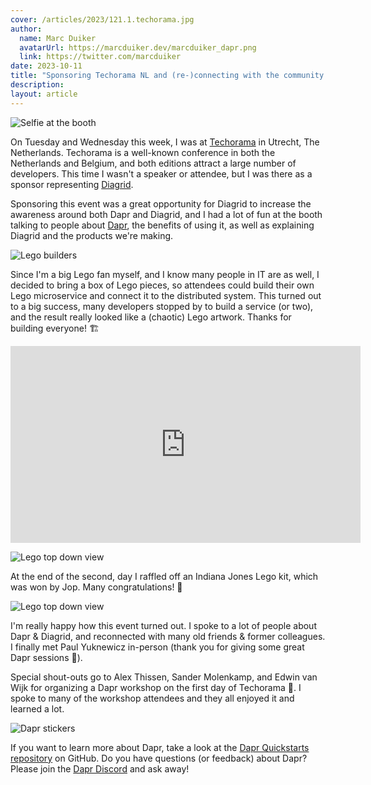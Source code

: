 ```yaml
---
cover: /articles/2023/121.1.techorama.jpg
author:
  name: Marc Duiker
  avatarUrl: https://marcduiker.dev/marcduiker_dapr.png
  link: https://twitter.com/marcduiker
date: 2023-10-11
title: "Sponsoring Techorama NL and (re-)connecting with the community ❤️"
description:
layout: article
---
```


![Selfie at the booth](/articles/2023/121.1.techorama.jpg)

On Tuesday and Wednesday this week, I was at [Techorama](https://techorama.nl/) in Utrecht, The Netherlands. Techorama is a well-known conference in both the Netherlands and Belgium, and both editions attract a large number of developers. This time I wasn't a speaker or attendee, but I was there as a sponsor representing [Diagrid](https://diagrid.io).

Sponsoring this event was a great opportunity for Diagrid to increase the awareness around both Dapr and Diagrid, and I had a lot of fun at the booth talking to people about [Dapr](https://dapr.io), the benefits of using it, as well as explaining Diagrid and the products we're making.

![Lego builders](/articles/2023/121.2.builders.jpg)

Since I'm a big Lego fan myself, and I know many people in IT are as well, I decided to bring a box of Lego pieces, so attendees could build their own Lego microservice and connect it to the distributed system. This turned out to a big success, many developers stopped by to build a service (or two), and the result really looked like a (chaotic) Lego artwork. Thanks for building everyone! 🏗️

<iframe width="560" height="315" src="https://www.youtube.com/embed/0fYHfPnEAyU" frameborder="0" allow="autoplay; encrypted-media" allowfullscreen></iframe>

![Lego top down view](/articles/2023/121.3.lego.jpg)

At the end of the second, day I raffled off an Indiana Jones Lego kit, which was won by Jop. Many congratulations! 🎉

![Lego top down view](/articles/2023/121.4.winner.jpg)

I'm really happy how this event turned out. I spoke to a lot of people about Dapr & Diagrid, and reconnected with many old friends & former colleagues. I finally met Paul Yuknewicz in-person (thank you for giving some great Dapr sessions 💪).

Special shout-outs go to Alex Thissen, Sander Molenkamp, and Edwin van Wijk for organizing a Dapr workshop on the first day of Techorama 👏. I spoke to many of the workshop attendees and they all enjoyed it and learned a lot.

![Dapr stickers](/articles/2023/121.5.stickers.jpg)

If you want to learn more about Dapr, take a look at the [Dapr Quickstarts repository](https://github.com/dapr/quickstarts) on GitHub. Do you have questions (or feedback) about Dapr? Please join the [Dapr Discord](https://bit.ly/dapr-discord) and ask away!
